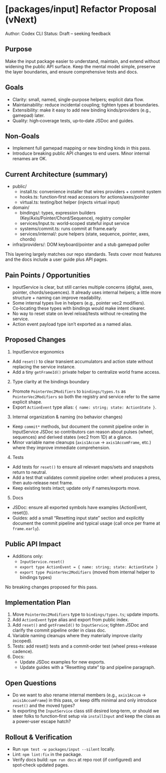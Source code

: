 # [packages/input] Refactor Proposal (vNext)

Author: Codex CLI
Status: Draft – seeking feedback

## Purpose

Make the input package easier to understand, maintain, and extend without widening the public API surface. Keep the mental model simple, preserve the layer boundaries, and ensure comprehensive tests and docs.

## Goals

- Clarity: small, named, single-purpose helpers; explicit data flow.
- Maintainability: reduce incidental coupling; tighten types at boundaries.
- Extensibility: make it easy to add new binding kinds/providers (e.g., gamepad) later.
- Quality: high‑coverage tests, up‑to‑date JSDoc and guides.

## Non‑Goals

- Implement full gamepad mapping or new binding kinds in this pass.
- Introduce breaking public API changes to end users. Minor internal renames are OK.

## Current Architecture (summary)

- public/
  - install.ts: convenience installer that wires providers + commit system
  - hooks.ts: function‑first read accessors for actions/axes/pointer
  - virtual.ts: testing/bot helper (injects virtual input)
- domain/
  - bindings/: types, expression builders (Key/Axis/Pointer/Chord/Sequence), registry compiler
  - services/Input.ts: world‑scoped stateful input service
  - systems/commit.ts: runs commit at frame.early
  - services/internal/: pure helpers (state, sequence, pointer, axes, chords)
- infra/providers/: DOM keyboard/pointer and a stub gamepad poller

This layering largely matches our repo standards. Tests cover most features and the docs include a user guide plus API pages.

## Pain Points / Opportunities

- InputService is clear, but still carries multiple concerns (digital, axes, pointer, chords/sequences). It already uses internal helpers; a little more structure + naming can improve readability.
- Some internal types live in helpers (e.g., pointer vec2 modifiers). Co‑locating these types with bindings would make intent clearer.
- No way to reset state on level reload/tests without re‑creating the service.
- Action event payload type isn’t exported as a named alias.

## Proposed Changes

1) InputService ergonomics
- Add `reset()` to clear transient accumulators and action state without replacing the service instance.
- Add a tiny `getFrameId()` private helper to centralize world frame access.

2) Type clarity at the bindings boundary
- Promote `PointerVec2Modifiers` to `bindings/types.ts` as `PointerVec2Modifiers` so both the registry and service refer to the same explicit shape.
- Export `ActionEvent` type alias: `{ name: string; state: ActionState }`.

3) Internal organization & naming (no behavior changes)
- Keep `commit*` methods, but document the commit pipeline order in InputService JSDoc so contributors can reason about pulses (wheel, sequences) and derived states (vec2 from 1D) at a glance.
- Minor variable name cleanups (`axis1Accum` → `axis1AccumFrame`, etc.) where they improve immediate comprehension.

4) Tests
- Add tests for `reset()` to ensure all relevant maps/sets and snapshots return to neutral.
- Add a test that validates commit pipeline order: wheel produces a press, then auto‑release next frame.
- Keep existing tests intact; update only if names/exports move.

5) Docs
- JSDoc: ensure all exported symbols have examples (ActionEvent, reset()).
- Guides: add a small “Resetting input state” section and explicitly document the commit pipeline and typical usage (call once per frame at `frame.early`).

## Public API Impact

- Additions only:
  - `InputService.reset()`
  - `export type ActionEvent = { name: string; state: ActionState }`
  - `export type PointerVec2Modifiers` (moved from internal helper to bindings types)

No breaking changes proposed for this pass.

## Implementation Plan

1. Move `PointerVec2Modifiers` type to `bindings/types.ts`; update imports.
2. Add `ActionEvent` type alias and export from public index.
3. Add `reset()` and `getFrameId()` to `InputService`; tighten JSDoc and clarify the commit pipeline order in class doc.
4. Variable naming cleanups where they materially improve clarity (scoped).
5. Tests: add reset() tests and a commit‑order test (wheel press→release cadence).
6. Docs:
   - Update JSDoc examples for new exports.
   - Update guides with a “Resetting state” tip and pipeline paragraph.

## Open Questions

- Do we want to also rename internal members (e.g., `axis1Accum` → `axis1AccumFrame`) in this pass, or keep diffs minimal and only introduce `reset()` and the moved types?
- Is exporting the `InputService` class still desired long‑term, or should we steer folks to function‑first setup via `installInput` and keep the class as a power‑user escape hatch?

## Rollout & Verification

- Run `npm test -w packages/input --silent` locally.
- Lint: `npm lint:fix` in the package.
- Verify docs build: `npm run docs` at repo root (if configured) and spot‑check updated pages.

